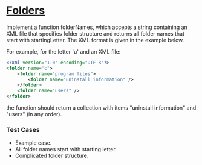 # [Folders](https://www.testdome.com/questions/java/folders/35600 "Folders")

Implement a function folderNames, which accepts a string containing an XML file that specifies folder structure and returns all folder names that start with startingLetter. The XML format is given in the example below.

For example, for the letter 'u' and an XML file:

```xml
<?xml version="1.0" encoding="UTF-8"?>
<folder name="c">
    <folder name="program files">
        <folder name="uninstall information" />
    </folder>
    <folder name="users" />
</folder>
```

the function should return a collection with items "uninstall information" and "users" (in any order).

### Test Cases

* Example case.
* All folder names start with starting letter.
* Complicated folder structure.

